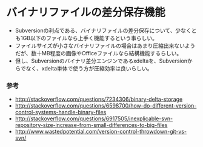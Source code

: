 ﻿# バイナリファイルの差分保存機能

- Subversionの利点である、バイナリファイルの差分保存について、少なくとも1GB以下のファイルなら上手く機能するという事らしい。
- ファイルサイズが小さなバイナリファイルの場合はあまり圧縮出来ないようだが、数十MB程度の画像やOfficeファイルなら結構機能するらしい。
- 但し、Subversionのバイナリ差分エンジンであるxdeltaを、Subversionからでなく、xdelta単体で使う方が圧縮効率は良いらしい。

### 参考

- http://stackoverflow.com/questions/7234306/binary-delta-storage
- http://stackoverflow.com/questions/6598700/how-do-different-version-control-systems-handle-binary-files
- http://stackoverflow.com/questions/6917505/inexplicable-svn-repository-size-increase-from-small-differences-to-big-files
- http://www.wastedpotential.com/version-control-throwdown-git-vs-svn/
